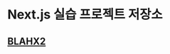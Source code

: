 # Next.js 실습 프로젝트 저장소
## [BLAHX2](https://github.com/donghun-k/front-end-exercises/tree/main/blahx2)